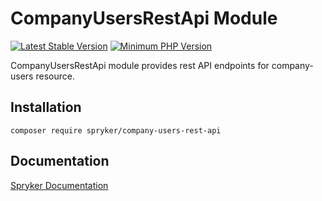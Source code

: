 # CompanyUsersRestApi Module
[![Latest Stable Version](https://poser.pugx.org/spryker/company-users-rest-api/v/stable.svg)](https://packagist.org/packages/spryker/company-users-rest-api)
[![Minimum PHP Version](https://img.shields.io/badge/php-%3E%3D%207.4-8892BF.svg)](https://php.net/)

CompanyUsersRestApi module provides rest API endpoints for company-users resource.

## Installation

```
composer require spryker/company-users-rest-api
```

## Documentation

[Spryker Documentation](https://academy.spryker.com/developing_with_spryker/module_guide/modules.html)
